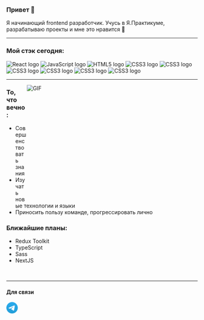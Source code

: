 ### Привет 👋  

Я начинающий frontend разработчик. Учусь в Я.Практикуме, разрабатываю проекты и мне это нравится 🥰
<hr />  
<h3>Мой стэк сегодня:</h3>
<img src="https://cdn.jsdelivr.net/gh/devicons/devicon/icons/react/react-original-wordmark.svg" alt="React logo" title="React" height="45" width="60" />
<img src="https://cdn.jsdelivr.net/gh/devicons/devicon/icons/javascript/javascript-original.svg" alt="JavaScript logo" title="JavaScript" height="45" width="60" />
<img src="https://cdn.jsdelivr.net/gh/devicons/devicon/icons/html5/html5-original-wordmark.svg" alt="HTML5 logo" title="HTML5" height="45" width="60" />
<img src="https://cdn.jsdelivr.net/gh/devicons/devicon/icons/css3/css3-original-wordmark.svg" alt="CSS3 logo" title="CSS3" height="45" width="60" />
<img src="https://cdn.jsdelivr.net/gh/devicons/devicon/icons/nodejs/nodejs-plain-wordmark.svg" alt="CSS3 logo" title="CSS3" height="45" width="60" />
<img src="https://cdn.jsdelivr.net/gh/devicons/devicon/icons/express/express-original-wordmark.svg" alt="CSS3 logo" title="CSS3" height="45" width="60" />
<img src="https://cdn.jsdelivr.net/gh/devicons/devicon/icons/mongodb/mongodb-original-wordmark.svg" alt="CSS3 logo" title="CSS3" height="45" width="60" />
<img src="https://cdn.jsdelivr.net/gh/devicons/devicon/icons/webpack/webpack-plain-wordmark.svg" alt="CSS3 logo" title="CSS3" height="45" width="60" />
<img src="https://cdn.jsdelivr.net/gh/devicons/devicon/icons/git/git-plain-wordmark.svg" alt="CSS3 logo" title="CSS3" height="45" width="60" />
<hr />
<img align="right" alt="GIF" src="https://media.giphy.com/media/qgQUggAC3Pfv687qPC/giphy.gif" width="450" height="300" />  

### То, что вечно:  
- Совершенствовать знания
- Изучать новые технологии и языки
- Приносить пользу команде, прогрессировать лично  
  
### Ближайшие планы:
- Redux Toolkit
- TypeScript
- Sass
- NextJS

<br>
<hr />

#### Для связи  
[<img alt="Telegram logo" src="./Logo.svg" height=30 />](https://t.me/jakiehan)